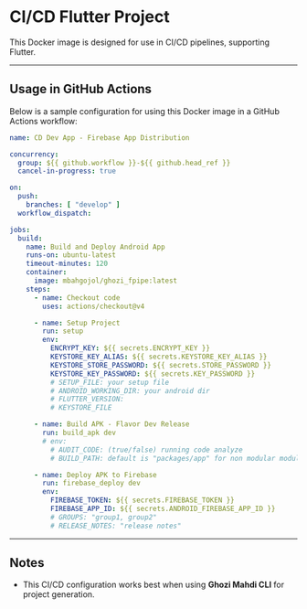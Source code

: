 
# CI/CD Flutter Project 

This Docker image is designed for use in CI/CD pipelines, supporting Flutter.

---

## Usage in GitHub Actions

Below is a sample configuration for using this Docker image in a GitHub Actions workflow:

```yaml
name: CD Dev App - Firebase App Distribution

concurrency:
  group: ${{ github.workflow }}-${{ github.head_ref }}
  cancel-in-progress: true

on:
  push:
    branches: [ "develop" ]
  workflow_dispatch:

jobs:
  build:
    name: Build and Deploy Android App
    runs-on: ubuntu-latest
    timeout-minutes: 120
    container:
      image: mbahgojol/ghozi_fpipe:latest
    steps:
      - name: Checkout code
        uses: actions/checkout@v4

      - name: Setup Project
        run: setup
        env:
          ENCRYPT_KEY: ${{ secrets.ENCRYPT_KEY }}
          KEYSTORE_KEY_ALIAS: ${{ secrets.KEYSTORE_KEY_ALIAS }}
          KEYSTORE_STORE_PASSWORD: ${{ secrets.STORE_PASSWORD }}
          KEYSTORE_KEY_PASSWORD: ${{ secrets.KEY_PASSWORD }}
          # SETUP_FILE: your setup file 
          # ANDROID_WORKING_DIR: your android dir
          # FLUTTER_VERSION: 
          # KEYSTORE_FILE

      - name: Build APK - Flavor Dev Release
        run: build_apk dev
        # env:
          # AUDIT_CODE: (true/false) running code analyze
          # BUILD_PATH: default is "packages/app" for non modular module use "."

      - name: Deploy APK to Firebase
        run: firebase_deploy dev
        env:
          FIREBASE_TOKEN: ${{ secrets.FIREBASE_TOKEN }}
          FIREBASE_APP_ID: ${{ secrets.ANDROID_FIREBASE_APP_ID }}
          # GROUPS: "group1, group2"
          # RELEASE_NOTES: "release notes"

```

---

## Notes
- This CI/CD configuration works best when using **Ghozi Mahdi CLI** for project generation.
